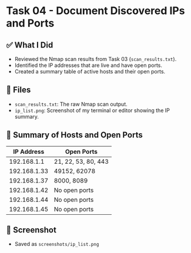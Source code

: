 # Task 04 - Document Discovered IPs and Ports

## ✅ What I Did
- Reviewed the Nmap scan results from Task 03 (`scan_results.txt`).
- Identified the IP addresses that are live and have open ports.
- Created a summary table of active hosts and their open ports.

## 📁 Files
- `scan_results.txt`: The raw Nmap scan output.
- `ip_list.png`: Screenshot of my terminal or editor showing the IP summary.

## 📝 Summary of Hosts and Open Ports

| IP Address     | Open Ports               |
|----------------|--------------------------|
| 192.168.1.1    | 21, 22, 53, 80, 443       |
| 192.168.1.33   | 49152, 62078             |
| 192.168.1.37   | 8000, 8089               |
| 192.168.1.42   | No open ports            |
| 192.168.1.44   | No open ports            |
| 192.168.1.45   | No open ports            |

## 📸 Screenshot
- Saved as `screenshots/ip_list.png`
